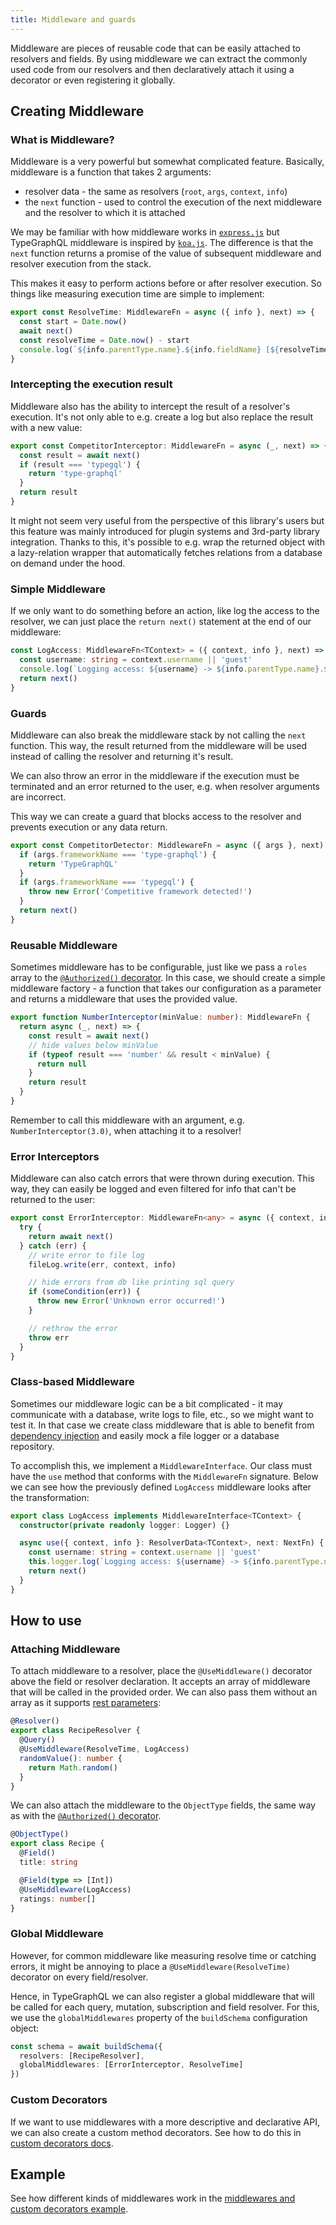 ```yaml
---
title: Middleware and guards
---
```


Middleware are pieces of reusable code that can be easily attached to resolvers and fields. By using middleware we can extract the commonly used code from our resolvers and then declaratively attach it using a decorator or even registering it globally.

## Creating Middleware

### What is Middleware?

Middleware is a very powerful but somewhat complicated feature. Basically, middleware is a function that takes 2 arguments:

- resolver data - the same as resolvers (`root`, `args`, `context`, `info`)
- the `next` function - used to control the execution of the next middleware and the resolver to which it is attached

We may be familiar with how middleware works in [`express.js`](https://expressjs.com/en/guide/writing-middleware.html) but TypeGraphQL middleware is inspired by [`koa.js`](http://koajs.com/#application). The difference is that the `next` function returns a promise of the value of subsequent middleware and resolver execution from the stack.

This makes it easy to perform actions before or after resolver execution. So things like measuring execution time are simple to implement:

```typescript
export const ResolveTime: MiddlewareFn = async ({ info }, next) => {
  const start = Date.now()
  await next()
  const resolveTime = Date.now() - start
  console.log(`${info.parentType.name}.${info.fieldName} [${resolveTime} ms]`)
}
```

### Intercepting the execution result

Middleware also has the ability to intercept the result of a resolver's execution. It's not only able to e.g. create a log but also replace the result with a new value:

```typescript
export const CompetitorInterceptor: MiddlewareFn = async (_, next) => {
  const result = await next()
  if (result === 'typegql') {
    return 'type-graphql'
  }
  return result
}
```

It might not seem very useful from the perspective of this library's users but this feature was mainly introduced for plugin systems and 3rd-party library integration. Thanks to this, it's possible to e.g. wrap the returned object with a lazy-relation wrapper that automatically fetches relations from a database on demand under the hood.

### Simple Middleware

If we only want to do something before an action, like log the access to the resolver, we can just place the `return next()` statement at the end of our middleware:

```typescript
const LogAccess: MiddlewareFn<TContext> = ({ context, info }, next) => {
  const username: string = context.username || 'guest'
  console.log(`Logging access: ${username} -> ${info.parentType.name}.${info.fieldName}`)
  return next()
}
```

### Guards

Middleware can also break the middleware stack by not calling the `next` function. This way, the result returned from the middleware will be used instead of calling the resolver and returning it's result.

We can also throw an error in the middleware if the execution must be terminated and an error returned to the user, e.g. when resolver arguments are incorrect.

This way we can create a guard that blocks access to the resolver and prevents execution or any data return.

```typescript
export const CompetitorDetector: MiddlewareFn = async ({ args }, next) => {
  if (args.frameworkName === 'type-graphql') {
    return 'TypeGraphQL'
  }
  if (args.frameworkName === 'typegql') {
    throw new Error('Competitive framework detected!')
  }
  return next()
}
```

### Reusable Middleware

Sometimes middleware has to be configurable, just like we pass a `roles` array to the [`@Authorized()` decorator](authorization.md). In this case, we should create a simple middleware factory - a function that takes our configuration as a parameter and returns a middleware that uses the provided value.

```typescript
export function NumberInterceptor(minValue: number): MiddlewareFn {
  return async (_, next) => {
    const result = await next()
    // hide values below minValue
    if (typeof result === 'number' && result < minValue) {
      return null
    }
    return result
  }
}
```

Remember to call this middleware with an argument, e.g. `NumberInterceptor(3.0)`, when attaching it to a resolver!

### Error Interceptors

Middleware can also catch errors that were thrown during execution. This way, they can easily be logged and even filtered for info that can't be returned to the user:

```typescript
export const ErrorInterceptor: MiddlewareFn<any> = async ({ context, info }, next) => {
  try {
    return await next()
  } catch (err) {
    // write error to file log
    fileLog.write(err, context, info)

    // hide errors from db like printing sql query
    if (someCondition(err)) {
      throw new Error('Unknown error occurred!')
    }

    // rethrow the error
    throw err
  }
}
```

### Class-based Middleware

Sometimes our middleware logic can be a bit complicated - it may communicate with a database, write logs to file, etc., so we might want to test it. In that case we create class middleware that is able to benefit from [dependency injection](dependency-injection.md) and easily mock a file logger or a database repository.

To accomplish this, we implement a `MiddlewareInterface`. Our class must have the `use` method that conforms with the `MiddlewareFn` signature. Below we can see how the previously defined `LogAccess` middleware looks after the transformation:

```typescript
export class LogAccess implements MiddlewareInterface<TContext> {
  constructor(private readonly logger: Logger) {}

  async use({ context, info }: ResolverData<TContext>, next: NextFn) {
    const username: string = context.username || 'guest'
    this.logger.log(`Logging access: ${username} -> ${info.parentType.name}.${info.fieldName}`)
    return next()
  }
}
```

## How to use

### Attaching Middleware

To attach middleware to a resolver, place the `@UseMiddleware()` decorator above the field or resolver declaration. It accepts an array of middleware that will be called in the provided order. We can also pass them without an array as it supports [rest parameters](https://developer.mozilla.org/en-US/docs/Web/JavaScript/Reference/Functions/rest_parameters):

```typescript
@Resolver()
export class RecipeResolver {
  @Query()
  @UseMiddleware(ResolveTime, LogAccess)
  randomValue(): number {
    return Math.random()
  }
}
```

We can also attach the middleware to the `ObjectType` fields, the same way as with the [`@Authorized()` decorator](authorization.md).

```typescript
@ObjectType()
export class Recipe {
  @Field()
  title: string

  @Field(type => [Int])
  @UseMiddleware(LogAccess)
  ratings: number[]
}
```

### Global Middleware

However, for common middleware like measuring resolve time or catching errors, it might be annoying to place a `@UseMiddleware(ResolveTime)` decorator on every field/resolver.

Hence, in TypeGraphQL we can also register a global middleware that will be called for each query, mutation, subscription and field resolver. For this, we use the `globalMiddlewares` property of the `buildSchema` configuration object:

```typescript
const schema = await buildSchema({
  resolvers: [RecipeResolver],
  globalMiddlewares: [ErrorInterceptor, ResolveTime]
})
```

### Custom Decorators

If we want to use middlewares with a more descriptive and declarative API, we can also create a custom method decorators. See how to do this in [custom decorators docs](custom-decorators.md#method-decorators).

## Example

See how different kinds of middlewares work in the [middlewares and custom decorators example](https://github.com/MichalLytek/type-graphql/tree/master/examples/middlewares-custom-decorators).
